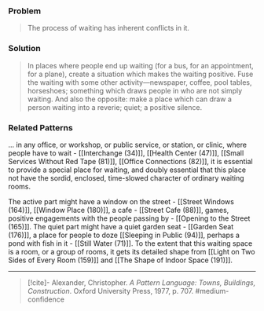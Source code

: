 ### Problem
>The process of waiting has inherent conflicts in it.

### Solution
>In places where people end up waiting (for a bus, for an appointment, for a plane), create a situation which makes the waiting positive. Fuse the waiting with some other activity—newspaper, coffee, pool tables, horseshoes; something which draws people in who are not simply waiting. And also the opposite: make a place which can draw a person waiting into a reverie; quiet; a positive silence.

### Related Patterns
... in any office, or workshop, or public service, or station, or clinic, where people have to wait - [[Interchange (34)]], [[Health Center (47)]], [[Small Services Without Red Tape (81)]], [[Office Connections (82)]], it is essential to provide a special place for waiting, and doubly essential that this place not have the sordid, enclosed, time-slowed character of ordinary waiting rooms.

The active part might have a window on the street - [[Street Windows (164)]], [[Window Place (180)]], a cafe - [[Street Cafe (88)]], games, positive engagements with the people passing by - [[Opening to the Street (165)]]. The quiet part might have a quiet garden seat - [[Garden Seat (176)]], a place for people to doze [[Sleeping in Public (94)]], perhaps a pond with fish in it - [[Still Water (71)]]. To the extent that this waiting space is a room, or a group of rooms, it gets its detailed shape from [[Light on Two Sides of Every Room (159)]] and [[The Shape of Indoor Space (191)]].

---

> [!cite]- Alexander, Christopher. _A Pattern Language: Towns, Buildings, Construction_. Oxford University Press, 1977, p. 707.
> #medium-confidence 